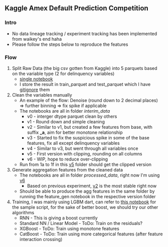 ## Kaggle Amex Default Prediction Competition
### Intro
- No data lineage tracking / experiment tracking has been implemented from waikey's end haha
- Please follow the steps below to reproduce the features

### Flow
1. Split Raw Data (the big csv gotten from Kaggle) into 5 parquets based on the variable type (2 for delinquency variables)
   * [single notebook](https://github.com/waikey-lee/kaggle-amex/blob/main/notebooks/0a.split_raw_data.ipynb)
   * I store the result in train_parquet and test_parquet which I have [gitignore](https://github.com/waikey-lee/kaggle-amex/blob/main/raw_data/.gitignore) them
2. Clean the variables manually
   * An example of the flow: Denoise (round down to 2 decimal places) => further binning => fix spike if applicable
   * The notebooks are all in folder *interim_data*
     * v0 - interger dtype parquet clean by others
     * v1 - Round down and simple cleaning
     * v2 - Similar to v1, but created a few features from base, with suffix **_a**, aim for better monotone relationship
     * v3 - Started to fix the suspicious spike in some of the base features, fix all except delinquency variables
     * v4 - Similar to v3, but went through all variables once
     * v5 - First version with clipping, rounding on all columns
     * v6 - WIP, hope to reduce over-clipping
   * Run from 1a to 1f in this [v5](https://github.com/waikey-lee/kaggle-amex/tree/main/interim_data/v5) folder should get the clipped version
3. Generate aggregation features from the cleaned data
   * The notebooks are all in folder *processed_data*, right now I'm using [v6](https://github.com/waikey-lee/kaggle-amex/tree/main/processed_data/v6)
     * Based on previous experiment, [v2](https://github.com/waikey-lee/kaggle-amex/tree/main/processed_data/v2) is the most stable right now
   * Should be able to produce the agg features in the same folder by running the feature_gen notebook in the respective version folder
4. Training, I was mainly using LGBM dart, can refer to [this notebook](https://github.com/waikey-lee/kaggle-amex/blob/main/experiments/2.lgbm_dart_1020/train.ipynb) for the sample script, for the sake of better boost, we should try our other algorithms
   * RNN - This is giving a boost currently
   * Standard NN / Linear Model - ToDo: Train on the residuals?
   * XGBoost - ToDo: Train using monotone features
   * CatBoost - ToDo: Train using more categorical features (after feature interaction crossing)
